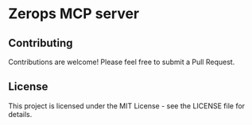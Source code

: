 # Zerops MCP server

## Contributing

Contributions are welcome! Please feel free to submit a Pull Request.

## License

This project is licensed under the MIT License - see the LICENSE file for details.